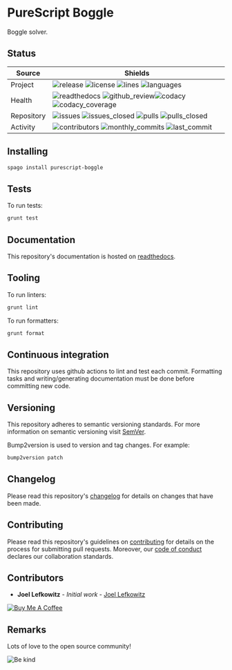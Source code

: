 # PureScript Boggle

Boggle solver.

## Status

| Source     | Shields                                                                                                                                       |
| ---------- | --------------------------------------------------------------------------------------------------------------------------------------------- |
| Project    | ![release][release_shield] ![license][license_shield] ![lines][lines_shield] ![languages][languages_shield]                                   |
| Health     | ![readthedocs][readthedocs_shield] ![github_review][github_review_shield]![codacy][codacy_shield] ![codacy_coverage][codacy_coverage_shield]  |
| Repository | ![issues][issues_shield] ![issues_closed][issues_closed_shield] ![pulls][pulls_shield] ![pulls_closed][pulls_closed_shield]                   |
| Activity   | ![contributors][contributors_shield] ![monthly_commits][monthly_commits_shield] ![last_commit][last_commit_shield]                            |

## Installing

```bash
spago install purescript-boggle
```

## Tests

To run tests:

```bash
grunt test
```

## Documentation

This repository's documentation is hosted on [readthedocs][readthedocs].

## Tooling

To run linters:

```bash
grunt lint
```

To run formatters:

```bash
grunt format
```

## Continuous integration

This repository uses github actions to lint and test each commit. Formatting tasks and writing/generating documentation must be done before committing new code.

## Versioning

This repository adheres to semantic versioning standards.
For more information on semantic versioning visit [SemVer][semver].

Bump2version is used to version and tag changes.
For example:

```bash
bump2version patch
```

## Changelog

Please read this repository's [changelog](CHANGELOG.md) for details on changes that have been made.

## Contributing

Please read this repository's guidelines on [contributing](CONTRIBUTING.md) for details on the process for submitting pull requests. Moreover, our [code of conduct](CODE_OF_CONDUCT.md) declares our collaboration standards.

## Contributors

- **Joel Lefkowitz** - _Initial work_ - [Joel Lefkowitz][author]

[![Buy Me A Coffee][coffee_button]][author_coffee]

## Remarks

Lots of love to the open source community!

![Be kind][be_kind]

<!-- Project links -->

[readthedocs]: https://purescript-boggle.readthedocs.io/en/latest/

<!-- External links -->

[semver]: http://semver.org/
[be_kind]: https://media.giphy.com/media/osAcIGTSyeovPq6Xph/giphy.gif

<!-- Contributor links -->

[author]: https://github.com/joellefkowitz
[author_coffee]: https://www.buymeacoffee.com/joellefkowitz
[coffee_button]: https://cdn.buymeacoffee.com/buttons/default-blue.png

<!-- Project shields -->

[release_shield]: https://img.shields.io/github/v/tag/joellefkowitz/purescript-boggle
[license_shield]: https://img.shields.io/github/license/joellefkowitz/purescript-boggle
[lines_shield]: https://img.shields.io/tokei/lines/github/joellefkowitz/purescript-boggle
[languages_shield]: https://img.shields.io/github/languages/count/joellefkowitz/purescript-boggle

<!-- Health shields -->

[readthedocs_shield]: https://img.shields.io/readthedocs/purescript-boggle
[github_review_shield]: https://img.shields.io/github/workflow/status/JoelLefkowitz/purescript-boggle/Review
[codacy_shield]: https://img.shields.io/codacy/grade/ec080f55abf241a5bc4921f349bf6264
[codacy_coverage_shield]: https://img.shields.io/codacy/coverage/ec080f55abf241a5bc4921f349bf6264

<!-- Repository shields -->

[issues_shield]: https://img.shields.io/github/issues/joellefkowitz/purescript-boggle
[issues_closed_shield]: https://img.shields.io/github/issues-closed/joellefkowitz/purescript-boggle
[pulls_shield]: https://img.shields.io/github/issues-pr/joellefkowitz/purescript-boggle
[pulls_closed_shield]: https://img.shields.io/github/issues-pr-closed/joellefkowitz/purescript-boggle

<!-- Activity shields -->

[contributors_shield]: https://img.shields.io/github/contributors/joellefkowitz/purescript-boggle
[monthly_commits_shield]: https://img.shields.io/github/commit-activity/m/joellefkowitz/purescript-boggle
[last_commit_shield]: https://img.shields.io/github/last-commit/joellefkowitz/purescript-boggle

